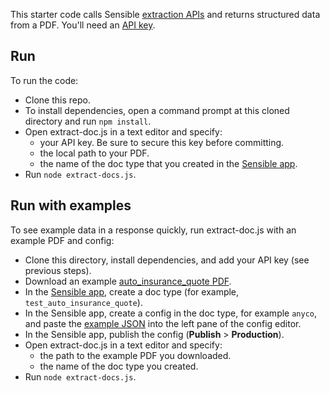This starter code calls Sensible [extraction APIs](https://docs.sensible.so/reference#extract-data-from-a-document) and returns structured data from a PDF. You'll need an [API key](https://www.sensible.so/get-early-access).


Run
---
To run the code:

- Clone this repo.
- To install dependencies, open a command prompt at this cloned directory and run `npm install`.
- Open extract-doc.js in a text editor and specify:
  - your API key. Be sure to secure this key before committing.
  - the local path to your PDF.
  - the name of the doc type that you created in the [Sensible app](https://app.sensible.so/).
- Run `node extract-docs.js`. 

Run with examples
----

To see example data in a response quickly, run extract-doc.js with an example PDF and config:

- Clone this directory, install dependencies, and add your API key (see previous steps).
- Download an example [auto_insurance_quote PDF](https://github.com/sensible-hq/sensible-docs/blob/main/readme-sync/assets/v0/pdfs/auto_insurance_anyco.pdf).
- In the [Sensible app](https://app.sensible.so/), create a doc type (for example, `test_auto_insurance_quote`).
- In the Sensible app, create a config in the doc type, for example `anyco`, and paste the [example JSON](https://github.com/sensible-hq/sensible-docs/raw/main/readme-sync/assets/v0/json/anyco.json) into the left pane of the config editor. 
- In the Sensible app, publish the config (**Publish** > **Production**). 
- Open extract-doc.js in a text editor and specify:
  - the path to the example PDF you downloaded.
  - the name of the doc type you created.
- Run `node extract-docs.js`. 


 
